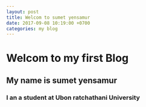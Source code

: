 ```yaml
---
layout: post
title: Welcom to sumet yensamur
date: 2017-09-08 10:19:00 +0700
categories: my blog 
---
```


# Welcom to my first Blog
## My name is sumet yensamur
### I an a student at Ubon ratchathani University
